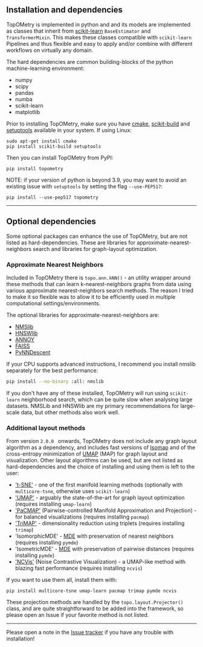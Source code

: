 ## Installation and dependencies

TopOMetry is implemented in python and and its models are implemented as classes that inherit from [scikit-learn](https://github.com/scikit-learn/scikit-learn) ``BaseEstimator`` and ``TransformerMixin``. This makes these classes compatible with `scikit-learn` Pipelines and thus flexible and easy to apply and/or combine with different workflows on virtually any domain. 

The hard dependencies are common building-blocks of the python machine-learning environment:

* numpy
* scipy
* pandas
* numba
* scikit-learn
* matplotlib


Prior to installing TopOMetry, make sure you have [cmake](https://cmake.org/), [scikit-build](https://scikit-build.readthedocs.io/en/latest/) and [setuptools](https://setuptools.readthedocs.io/en/latest/) available in your system. If using Linux:
```
sudo apt-get install cmake
pip install scikit-build setuptools
```

Then you can install TopOMetry from PyPI:

```
pip install topometry
```

NOTE: if your version of python is beyond 3.9, you may want to avoid an existing issue with `setuptools` by setting the flag `--use-PEP517`:

```
pip install --use-pep517 topometry
```

--------------

## Optional dependencies

Some optional packages can enhance the use of TopOMetry, but are not listed as hard-dependencies. These are libraries for approximate-nearest-neighbors search and libraries for graph-layout optimization.

### Approximate Nearest Neighbors

Included in TopOMetry there is `topo.ann.kNN()` - an utility wrapper around these methods that can learn k-nearest-neighbors graphs from data using various approximate nearest-neighbors search methods. The reason I tried to make it so flexible was to allow it to be efficiently used in multiple computational settings/environments.

The optional libraries for approximate-nearest-neighbors are:

* [NMSlib](https://github.com/nmslib/nmslib)
* [HNSWlib](https://github.com/nmslib/hnswlib)
* [ANNOY](https://github.com/spotify/annoy)
* [FAISS](https://github.com/facebookresearch/faiss)
* [PyNNDescent](https://pynndescent.readthedocs.io/en/latest/)

If your CPU supports advanced instructions, I recommend you install
nmslib separately for the best performance:

```bash
pip install --no-binary :all: nmslib
```

 If you don't have any of these installed, TopOMetry will run using `scikit-learn` neighborhood search, which can be quite slow when analysing large datasets. NMSLib and HNSWlib are my primary recommendations for large-scale data, but other methods also work well.


### Additional layout methods

From version `2.0.0 ` onwards, TopOMetry does not include any graph layout algorithm as a dependency, and includes fast versions of [Isomap](https://doi.org/10.1126/science.290.5500.2319) and of the cross-entropy minimization of [UMAP](https://umap-learn.readthedocs.io/en/latest/index.html) (MAP) for graph layout and visualization. Other layout algorithms can be used, but are not listed as hard-dependencies and the choice of installing and using them is left to the user:

* ['t-SNE'](https://www.jmlr.org/papers/volume9/vandermaaten08a/vandermaaten08a.pdf) - one of the first manifold learning methods  (optionally with `multicore-tsne`, otherwise uses `scikit-learn`)
* ['UMAP'](https://umap-learn.readthedocs.io/en/latest/index.html) - arguably the state-of-the-art for graph layout optimization (requires installing `umap-learn`)
* ['PaCMAP'](http://jmlr.org/papers/v22/20-1061.html) (Pairwise-controlled Manifold Approximation and Projection) - for balanced visualizations (requires installing `pacmap`)
* ['TriMAP'](https://github.com/eamid/trimap) - dimensionality reduction using triplets (requires installing `trimap`)
* 'IsomorphicMDE' - [MDE](https://github.com/cvxgrp/pymde) with preservation of nearest neighbors (requires installing `pymde`)
* 'IsometricMDE' - [MDE](https://github.com/cvxgrp/pymde) with preservation of pairwise distances (requires installing `pymde`)
* ['NCVis'](https://github.com/stat-ml/ncvis) (Noise Contrastive Visualization) - a UMAP-like method with blazing fast performance (requires installing `ncvis`)

If you want to use them all, install them with:

```
pip install multicore-tsne umap-learn pacmap trimap pymde ncvis
```

These projection methods are handled by the `topo.layout.Projector()` class, and are quite straightforward to be added into the framework, so please open an Issue if your favorite method is not listed.

--------------

Please open a note in the [Issue tracker](https://github.com/davisidarta/topometry/issues) if you have any trouble with installation!

